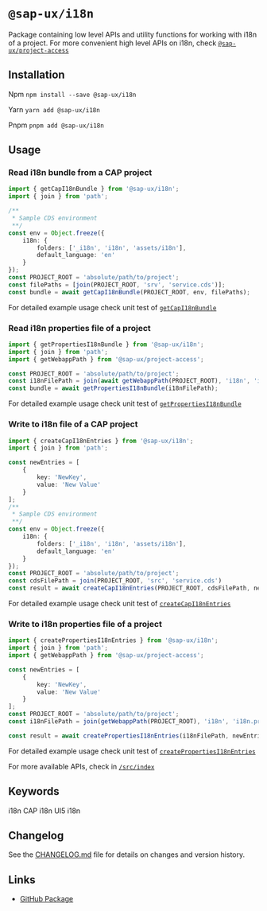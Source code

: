 # `@sap-ux/i18n`

Package containing low level APIs and utility functions for working with i18n of a project. For more convenient high level APIs on i18n, check [`@sap-ux/project-access`](../project-access)


## Installation
Npm
`npm install --save @sap-ux/i18n`

Yarn
`yarn add @sap-ux/i18n`

Pnpm
`pnpm add @sap-ux/i18n`

## Usage

### Read i18n bundle from a CAP project

```typescript
import { getCapI18nBundle } from '@sap-ux/i18n';
import { join } from 'path';

/**
 * Sample CDS environment
 **/
const env = Object.freeze({
    i18n: {
        folders: ['_i18n', 'i18n', 'assets/i18n'],
        default_language: 'en'
    }
});
const PROJECT_ROOT = 'absolute/path/to/project';
const filePaths = [join(PROJECT_ROOT, 'srv', 'service.cds')];
const bundle = await getCapI18nBundle(PROJECT_ROOT, env, filePaths);
```
For detailed example usage check unit test of [`getCapI18nBundle`](./test/unit/read/cap/bundle.test.ts)


### Read i18n properties file of a project

```typescript
import { getPropertiesI18nBundle } from '@sap-ux/i18n';
import { join } from 'path';
import { getWebappPath } from '@sap-ux/project-access';

const PROJECT_ROOT = 'absolute/path/to/project';
const i18nFilePath = join(await getWebappPath(PROJECT_ROOT), 'i18n', 'i18n.properties');
const bundle = await getPropertiesI18nBundle(i18nFilePath);

```
For detailed example usage check unit test of [`getPropertiesI18nBundle`](./test/unit/read/properties/bundle.test.ts)

### Write to i18n file of a CAP project

```typescript
import { createCapI18nEntries } from '@sap-ux/i18n';
import { join } from 'path';

const newEntries = [
    {
        key: 'NewKey',
        value: 'New Value'
    }
];
/**
 * Sample CDS environment
 **/
const env = Object.freeze({
    i18n: {
        folders: ['_i18n', 'i18n', 'assets/i18n'],
        default_language: 'en'
    }
});
const PROJECT_ROOT = 'absolute/path/to/project';
const cdsFilePath = join(PROJECT_ROOT, 'src', 'service.cds')
const result = await createCapI18nEntries(PROJECT_ROOT, cdsFilePath, newEntries, env);
```
For detailed example usage check unit test of [`createCapI18nEntries`](./test/unit/write/cap/create.test.ts)

### Write to i18n properties file of a project

```typescript
import { createPropertiesI18nEntries } from '@sap-ux/i18n';
import { join } from 'path';
import { getWebappPath } from '@sap-ux/project-access';

const newEntries = [
    {
        key: 'NewKey',
        value: 'New Value'
    }
];
const PROJECT_ROOT = 'absolute/path/to/project';
const i18nFilePath = join(getWebappPath(PROJECT_ROOT), 'i18n', 'i18n.properties');

const result = await createPropertiesI18nEntries(i18nFilePath, newEntries, PROJECT_ROOT);
```
For detailed example usage check unit test of [`createPropertiesI18nEntries`](./test/unit/write/properties/create.test.ts)


For more available APIs, check in [`/src/index`](./src/index.ts)


## Keywords
i18n
CAP i18n
UI5 i18n

## Changelog

See the [CHANGELOG.md](https://github.com/SAP/open-ux-tools/blob/main/packages/i18n/CHANGELOG.md) file for details on changes and version history.
## Links

- [GitHub Package](https://github.com/SAP/open-ux-tools/tree/main/packages/i18n)